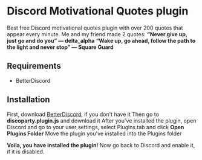 # Discord Motivational Quotes plugin
Best free Discord motivational quotes plugin with over 200 quotes that appear every minute.
Me and my friend made 2 quotes:
**“Never give up, just go and do you” — delta_alpha**
**“Wake up, go ahead, follow the path to the light and never stop” — Square Guard**

## Requirements
- BetterDiscord

## Installation
First, download [BetterDiscord](https://betterdiscord.app/), if you don't have it
Then go to **discoparty.plugin.js** and download it
After you've installed the plugin, open Discord and go to your user settings, select Plugins tab and click **Open Plugins Folder**
Move the plugin you've installed into the Plugins folder

**Voila, you have installed the plugin!**
Now go back to Discord and enable it, if it is disabled.
